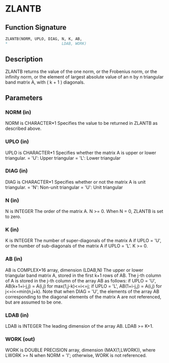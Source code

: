 # ZLANTB

## Function Signature

```fortran
ZLANTB(NORM, UPLO, DIAG, N, K, AB,
*                        LDAB, WORK)
```

## Description


 ZLANTB  returns the value of the one norm,  or the Frobenius norm, or
 the  infinity norm,  or the element of  largest absolute value  of an
 n by n triangular band matrix A,  with ( k + 1 ) diagonals.

## Parameters

### NORM (in)

NORM is CHARACTER*1 Specifies the value to be returned in ZLANTB as described above.

### UPLO (in)

UPLO is CHARACTER*1 Specifies whether the matrix A is upper or lower triangular. = 'U': Upper triangular = 'L': Lower triangular

### DIAG (in)

DIAG is CHARACTER*1 Specifies whether or not the matrix A is unit triangular. = 'N': Non-unit triangular = 'U': Unit triangular

### N (in)

N is INTEGER The order of the matrix A. N >= 0. When N = 0, ZLANTB is set to zero.

### K (in)

K is INTEGER The number of super-diagonals of the matrix A if UPLO = 'U', or the number of sub-diagonals of the matrix A if UPLO = 'L'. K >= 0.

### AB (in)

AB is COMPLEX*16 array, dimension (LDAB,N) The upper or lower triangular band matrix A, stored in the first k+1 rows of AB. The j-th column of A is stored in the j-th column of the array AB as follows: if UPLO = 'U', AB(k+1+i-j,j) = A(i,j) for max(1,j-k)<=i<=j; if UPLO = 'L', AB(1+i-j,j) = A(i,j) for j<=i<=min(n,j+k). Note that when DIAG = 'U', the elements of the array AB corresponding to the diagonal elements of the matrix A are not referenced, but are assumed to be one.

### LDAB (in)

LDAB is INTEGER The leading dimension of the array AB. LDAB >= K+1.

### WORK (out)

WORK is DOUBLE PRECISION array, dimension (MAX(1,LWORK)), where LWORK >= N when NORM = 'I'; otherwise, WORK is not referenced.

